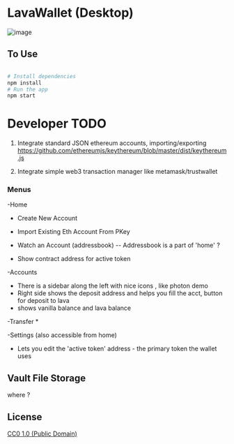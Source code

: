 # LavaWallet (Desktop)

![image](https://user-images.githubusercontent.com/38132633/41366866-6a89a7fa-6f0b-11e8-9684-4c901ba4e250.png)


## To Use

```bash

# Install dependencies
npm install
# Run the app
npm start
```  

# Developer TODO
1. Integrate standard JSON ethereum accounts, importing/exporting
https://github.com/ethereumjs/keythereum/blob/master/dist/keythereum.js

2. Integrate simple web3 transaction manager like metamask/trustwallet




### Menus

-Home
* Create New Account
* Import Existing Eth Account From PKey

* Watch an Account (addressbook) -- Addressbook is a part of 'home' ?
* Show contract address for active token

-Accounts
* There is a sidebar along the left with nice icons , like photon demo
* Right side shows the deposit address and helps you fill the acct, button for deposit to lava
* shows vanilla balance and lava balance

-Transfer
*

-Settings  (also accessible from home) 
* Lets you edit the 'active token' address - the primary token the wallet uses



## Vault File Storage
where ?





## License

[CC0 1.0 (Public Domain)](LICENSE.md)
